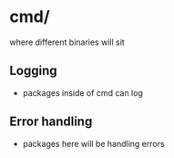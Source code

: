 # cmd/
where different binaries will sit

## Logging
- packages inside of cmd can log

## Error handling
- packages here will be handling errors